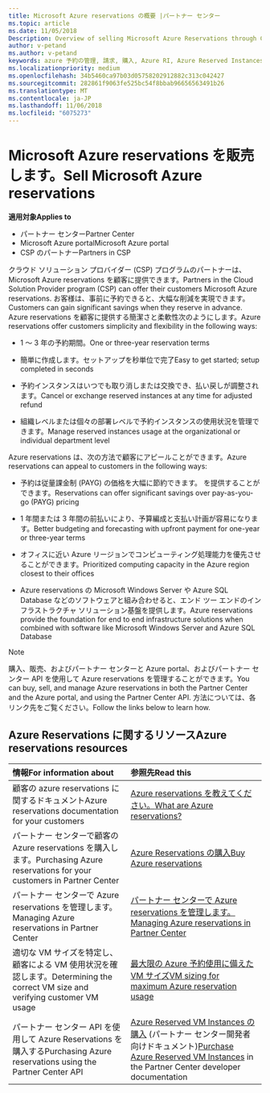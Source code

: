```yaml
---
title: Microsoft Azure reservations の概要 |パートナー センター
ms.topic: article
ms.date: 11/05/2018
Description: Overview of selling Microsoft Azure Reservations through CSP.
author: v-petand
ms.author: v-petand
keywords: azure 予約の管理, 請求, 購入, Azure RI, Azure Reserved Instances
ms.localizationpriority: medium
ms.openlocfilehash: 34b5460ca97b03d05758202912882c313c042427
ms.sourcegitcommit: 282861f9063fe525bc54f8bbab96656563491b26
ms.translationtype: MT
ms.contentlocale: ja-JP
ms.lasthandoff: 11/06/2018
ms.locfileid: "6075273"
---
```

# <a name="sell-microsoft-azure-reservations"></a><span data-ttu-id="e1e8f-103">Microsoft Azure reservations を販売します。</span><span class="sxs-lookup"><span data-stu-id="e1e8f-103">Sell Microsoft Azure reservations</span></span>

**<span data-ttu-id="e1e8f-104">適用対象</span><span class="sxs-lookup"><span data-stu-id="e1e8f-104">Applies to</span></span>**

-  <span data-ttu-id="e1e8f-105">パートナー センター</span><span class="sxs-lookup"><span data-stu-id="e1e8f-105">Partner Center</span></span>
-  <span data-ttu-id="e1e8f-106">Microsoft Azure portal</span><span class="sxs-lookup"><span data-stu-id="e1e8f-106">Microsoft Azure portal</span></span>
-  <span data-ttu-id="e1e8f-107">CSP のパートナー</span><span class="sxs-lookup"><span data-stu-id="e1e8f-107">Partners in CSP</span></span>

<span data-ttu-id="e1e8f-108">クラウド ソリューション プロバイダー (CSP) プログラムのパートナーは、Microsoft Azure reservations を顧客に提供できます。</span><span class="sxs-lookup"><span data-stu-id="e1e8f-108">Partners in the Cloud Solution Provider program (CSP) can offer their customers Microsoft Azure reservations.</span></span> <span data-ttu-id="e1e8f-109">お客様は、事前に予約できると、大幅な削減を実現できます。</span><span class="sxs-lookup"><span data-stu-id="e1e8f-109">Customers can gain significant savings when they reserve in advance.</span></span> <span data-ttu-id="e1e8f-110">Azure reservations を顧客に提供する簡潔さと柔軟性次のようにします。</span><span class="sxs-lookup"><span data-stu-id="e1e8f-110">Azure reservations offer customers simplicity and flexibility in the following ways:</span></span>

-   <span data-ttu-id="e1e8f-111">1 ～ 3 年の予約期間。</span><span class="sxs-lookup"><span data-stu-id="e1e8f-111">One or three-year reservation terms</span></span>
 
-   <span data-ttu-id="e1e8f-112">簡単に作成します。セットアップを秒単位で完了</span><span class="sxs-lookup"><span data-stu-id="e1e8f-112">Easy to get started; setup completed in seconds</span></span> 

-   <span data-ttu-id="e1e8f-113">予約インスタンスはいつでも取り消しまたは交換でき、払い戻しが調整されます。</span><span class="sxs-lookup"><span data-stu-id="e1e8f-113">Cancel or exchange reserved instances at any time for adjusted refund</span></span> 

-   <span data-ttu-id="e1e8f-114">組織レベルまたは個々の部署レベルで予約インスタンスの使用状況を管理できます。</span><span class="sxs-lookup"><span data-stu-id="e1e8f-114">Manage reserved instances usage at the organizational or individual department level</span></span> 

<span data-ttu-id="e1e8f-115">Azure reservations は、次の方法で顧客にアピールことができます。</span><span class="sxs-lookup"><span data-stu-id="e1e8f-115">Azure reservations can appeal to customers in the following ways:</span></span>

-   <span data-ttu-id="e1e8f-116">予約は従量課金制 (PAYG) の価格を大幅に節約できます。 を提供することができます。</span><span class="sxs-lookup"><span data-stu-id="e1e8f-116">Reservations can offer significant savings over pay-as-you-go (PAYG) pricing</span></span>

-   <span data-ttu-id="e1e8f-117">1 年間または 3 年間の前払いにより、予算編成と支払い計画が容易になります。</span><span class="sxs-lookup"><span data-stu-id="e1e8f-117">Better budgeting and forecasting with upfront payment for one-year or three-year terms</span></span> 

-   <span data-ttu-id="e1e8f-118">オフィスに近い Azure リージョンでコンピューティング処理能力を優先させることができます。</span><span class="sxs-lookup"><span data-stu-id="e1e8f-118">Prioritized computing capacity in the Azure region closest to their offices</span></span>  

-   <span data-ttu-id="e1e8f-119">Azure reservations の Microsoft Windows Server や Azure SQL Database などのソフトウェアと組み合わせると、エンド ツー エンドのインフラストラクチャ ソリューション基盤を提供します。</span><span class="sxs-lookup"><span data-stu-id="e1e8f-119">Azure reservations provide the foundation for end to end infrastructure solutions when combined with software like Microsoft Windows Server and Azure SQL Database</span></span>   

>[!NOTE]
> <span data-ttu-id="e1e8f-120">購入、販売、およびパートナー センターと Azure portal、およびパートナー センター API を使用して Azure reservations を管理することができます。</span><span class="sxs-lookup"><span data-stu-id="e1e8f-120">You can buy, sell, and manage Azure reservations in both the Partner Center and the Azure portal, and using the Partner Center API.</span></span> <span data-ttu-id="e1e8f-121">方法については、各リンク先をご覧ください。</span><span class="sxs-lookup"><span data-stu-id="e1e8f-121">Follow the links below to learn how.</span></span>

## <a name="azure-reservations-resources"></a><span data-ttu-id="e1e8f-122">Azure Reservations に関するリソース</span><span class="sxs-lookup"><span data-stu-id="e1e8f-122">Azure reservations resources</span></span>
|**<span data-ttu-id="e1e8f-123">情報</span><span class="sxs-lookup"><span data-stu-id="e1e8f-123">For information about</span></span>**   |**<span data-ttu-id="e1e8f-124">参照先</span><span class="sxs-lookup"><span data-stu-id="e1e8f-124">Read this</span></span>**    |
|:-----------------------------|:-----------------|
| <span data-ttu-id="e1e8f-125">顧客の azure reservations に関するドキュメント</span><span class="sxs-lookup"><span data-stu-id="e1e8f-125">Azure reservations documentation for your customers</span></span> | [<span data-ttu-id="e1e8f-126">Azure reservations を教えてください。</span><span class="sxs-lookup"><span data-stu-id="e1e8f-126">What are Azure reservations?</span></span>](https://docs.microsoft.com/azure/billing/billing-save-compute-costs-reservations)
|<span data-ttu-id="e1e8f-127">パートナー センターで顧客の Azure reservations を購入します。</span><span class="sxs-lookup"><span data-stu-id="e1e8f-127">Purchasing Azure reservations for your customers in Partner Center</span></span>   |[<span data-ttu-id="e1e8f-128">Azure Reservations の購入</span><span class="sxs-lookup"><span data-stu-id="e1e8f-128">Buy Azure reservations</span></span>](azure-reservations-buying.md)
|<span data-ttu-id="e1e8f-129">パートナー センターで Azure reservations を管理します。</span><span class="sxs-lookup"><span data-stu-id="e1e8f-129">Managing Azure reservations in Partner Center</span></span> | [<span data-ttu-id="e1e8f-130">パートナー センターで Azure reservations を管理します。</span><span class="sxs-lookup"><span data-stu-id="e1e8f-130">Managing Azure reservations in Partner Center</span></span>](azure-reservations-manage.md)
|<span data-ttu-id="e1e8f-131">適切な VM サイズを特定し、顧客による VM 使用状況を確認します。</span><span class="sxs-lookup"><span data-stu-id="e1e8f-131">Determining the correct VM size and verifying customer VM usage</span></span>   |[<span data-ttu-id="e1e8f-132">最大限の Azure 予約使用に備えた VM サイズ</span><span class="sxs-lookup"><span data-stu-id="e1e8f-132">VM sizing for maximum Azure reservation usage</span></span>](azure-usage.md)   |
|<span data-ttu-id="e1e8f-133">パートナー センター API を使用して Azure Reservations を購入する</span><span class="sxs-lookup"><span data-stu-id="e1e8f-133">Purchasing Azure reservations using the Partner Center API</span></span> | <span data-ttu-id="e1e8f-134">[Azure Reserved VM Instances の購入](https://docs.microsoft.com/partner-center/develop/purchase-azure-reservations) (パートナー センター開発者向けドキュメント)</span><span class="sxs-lookup"><span data-stu-id="e1e8f-134">[Purchase Azure Reserved VM Instances](https://docs.microsoft.com/partner-center/develop/purchase-azure-reservations) in the Partner Center developer documentation</span></span>